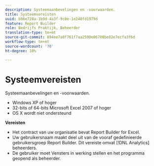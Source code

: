 ```yaml
---
description: Systeemaanbevelingen en -voorwaarden.
title: Systeemvereisten
uuid: b86e728a-1b9d-4a3f-9c0e-1e248fd1979d
feature: Report Builder
role: Bedrijfs Praktijk, Beheerder
translation-type: tm+mt
source-git-commit: 894ee7a8f761f7aa2590e06708be82e7ecfa3f6d
workflow-type: tm+mt
source-wordcount: '70'
ht-degree: 10%

---
```



# Systeemvereisten

Systeemaanbevelingen en -voorwaarden.

* Windows XP of hoger
* 32-bits of 64-bits Microsoft Excel 2007 of hoger
* OS X wordt niet ondersteund

**Vereisten**

* Het contract van uw organisatie bevat Report Builder for Excel.
* Uw gebruikersnaam maakt deel uit van de vooraf gedefinieerde gebruikersgroep Report Builder. Dit vereiste omvat [!DNL Analytics] beheerders.
* De gebruiker moet Vensters in werking stellen en het programma geopend als beheerder.

